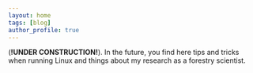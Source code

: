 ```yaml
---
layout: home
tags: [blog]
author_profile: true
---
```


(**!UNDER CONSTRUCTION!**). In the future, you find here tips and tricks when running Linux and things about my research as a forestry scientist.
